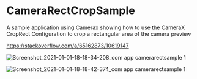 # CameraRectCropSample

A sample application using Camerax showing how to use the CameraX CropRect Configuration to crop a rectangular area of the camera preview

https://stackoverflow.com/a/65162873/10619147

![Screenshot_2021-01-01-18-18-34-208_com app camerarectsample 1](https://user-images.githubusercontent.com/45299298/103443706-266b3c00-4c62-11eb-87f8-6c07a8caed8e.jpg)


![Screenshot_2021-01-01-18-18-42-374_com app camerarectsample 1](https://user-images.githubusercontent.com/45299298/103443732-603c4280-4c62-11eb-9134-71056f89f6eb.jpg)


